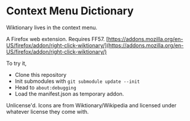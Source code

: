 # Context Menu Dictionary

Wiktionary lives in the context menu.

A Firefox web extension. Requires FF57. [https://addons.mozilla.org/en-US/firefox/addon/right-click-wiktionary/](https://addons.mozilla.org/en-US/firefox/addon/right-click-wiktionary/)

To try it, 

* Clone this repository
* Init submodules with `git submodule update --init`
* Head to `about:debugging`
* Load the manifest.json as temporary addon.

Unlicense'd. Icons are from Wiktionary/Wikipedia and licensed under whatever license they come with.

